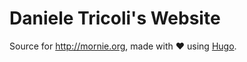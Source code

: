 # Daniele Tricoli's Website

Source for http://mornie.org, made with ❤ using [Hugo](http://gohugo.io).
